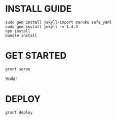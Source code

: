 # INSTALL GUIDE

    sudo gem install jekyll-import maruku safe_yaml
    sudo gem install jekyll -v 1.4.3
    npm install
    bundle install

# GET STARTED

    grunt serve

Voila!

# DEPLOY

    grunt deploy

